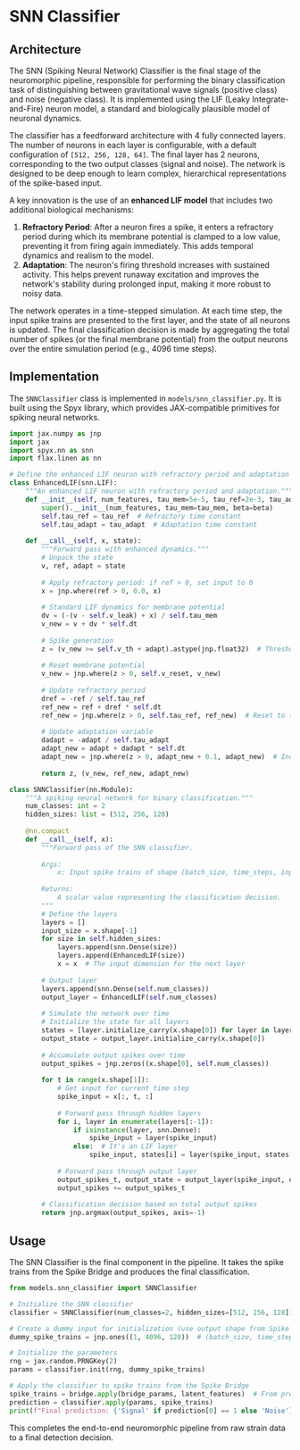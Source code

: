 # SNN Classifier

## Architecture

The SNN (Spiking Neural Network) Classifier is the final stage of the neuromorphic pipeline, responsible for performing the binary classification task of distinguishing between gravitational wave signals (positive class) and noise (negative class). It is implemented using the LIF (Leaky Integrate-and-Fire) neuron model, a standard and biologically plausible model of neuronal dynamics.


The classifier has a feedforward architecture with 4 fully connected layers. The number of neurons in each layer is configurable, with a default configuration of `[512, 256, 128, 64]`. The final layer has 2 neurons, corresponding to the two output classes (signal and noise). The network is designed to be deep enough to learn complex, hierarchical representations of the spike-based input.


A key innovation is the use of an **enhanced LIF model** that includes two additional biological mechanisms:

1.  **Refractory Period**: After a neuron fires a spike, it enters a refractory period during which its membrane potential is clamped to a low value, preventing it from firing again immediately. This adds temporal dynamics and realism to the model.
2.  **Adaptation**: The neuron's firing threshold increases with sustained activity. This helps prevent runaway excitation and improves the network's stability during prolonged input, making it more robust to noisy data.


The network operates in a time-stepped simulation. At each time step, the input spike trains are presented to the first layer, and the state of all neurons is updated. The final classification decision is made by aggregating the total number of spikes (or the final membrane potential) from the output neurons over the entire simulation period (e.g., 4096 time steps).


## Implementation

The `SNNClassifier` class is implemented in `models/snn_classifier.py`. It is built using the Spyx library, which provides JAX-compatible primitives for spiking neural networks.

```python
import jax.numpy as jnp
import jax
import spyx.nn as snn
import flax.linen as nn

# Define the enhanced LIF neuron with refractory period and adaptation
class EnhancedLIF(snn.LIF):
    """An enhanced LIF neuron with refractory period and adaptation."""
    def __init__(self, num_features, tau_mem=5e-5, tau_ref=2e-3, tau_adapt=2e-2, beta=4.0):
        super().__init__(num_features, tau_mem=tau_mem, beta=beta)
        self.tau_ref = tau_ref  # Refractory time constant
        self.tau_adapt = tau_adapt  # Adaptation time constant
        
    def __call__(self, x, state):
        """Forward pass with enhanced dynamics."""
        # Unpack the state
        v, ref, adapt = state
        
        # Apply refractory period: if ref > 0, set input to 0
        x = jnp.where(ref > 0, 0.0, x)
        
        # Standard LIF dynamics for membrane potential
        dv = (-(v - self.v_leak) + x) / self.tau_mem
        v_new = v + dv * self.dt
        
        # Spike generation
        z = (v_new >= self.v_th + adapt).astype(jnp.float32)  # Threshold is increased by adaptation
        
        # Reset membrane potential
        v_new = jnp.where(z > 0, self.v_reset, v_new)
        
        # Update refractory period
        dref = -ref / self.tau_ref
        ref_new = ref + dref * self.dt
        ref_new = jnp.where(z > 0, self.tau_ref, ref_new)  # Reset to tau_ref on spike
        
        # Update adaptation variable
        dadapt = -adapt / self.tau_adapt
        adapt_new = adapt + dadapt * self.dt
        adapt_new = jnp.where(z > 0, adapt_new + 0.1, adapt_new)  # Increase on spike
        
        return z, (v_new, ref_new, adapt_new)

class SNNClassifier(nn.Module):
    """A spiking neural network for binary classification."""
    num_classes: int = 2
    hidden_sizes: list = (512, 256, 128)
    
    @nn.compact
    def __call__(self, x):
        """Forward pass of the SNN classifier.
        
        Args:
            x: Input spike trains of shape (batch_size, time_steps, input_dim).
            
        Returns:
            A scalar value representing the classification decision.
        """
        # Define the layers
        layers = []
        input_size = x.shape[-1]
        for size in self.hidden_sizes:
            layers.append(snn.Dense(size))
            layers.append(EnhancedLIF(size))
            x = x  # The input dimension for the next layer
        
        # Output layer
        layers.append(snn.Dense(self.num_classes))
        output_layer = EnhancedLIF(self.num_classes)
        
        # Simulate the network over time
        # Initialize the state for all layers
        states = [layer.initialize_carry(x.shape[0]) for layer in layers[:-1]]
        output_state = output_layer.initialize_carry(x.shape[0])
        
        # Accumulate output spikes over time
        output_spikes = jnp.zeros((x.shape[0], self.num_classes))
        
        for t in range(x.shape[1]):
            # Get input for current time step
            spike_input = x[:, t, :]
            
            # Forward pass through hidden layers
            for i, layer in enumerate(layers[:-1]):
                if isinstance(layer, snn.Dense):
                    spike_input = layer(spike_input)
                else:  # It's an LIF layer
                    spike_input, states[i] = layer(spike_input, states[i])
            
            # Forward pass through output layer
            output_spikes_t, output_state = output_layer(spike_input, output_state)
            output_spikes += output_spikes_t
        
        # Classification decision based on total output spikes
        return jnp.argmax(output_spikes, axis=-1)
```

## Usage

The SNN Classifier is the final component in the pipeline. It takes the spike trains from the Spike Bridge and produces the final classification.

```python
from models.snn_classifier import SNNClassifier

# Initialize the SNN classifier
classifier = SNNClassifier(num_classes=2, hidden_sizes=[512, 256, 128])

# Create a dummy input for initialization (use output shape from Spike Bridge)
dummy_spike_trains = jnp.ones((1, 4096, 128))  # (batch_size, time_steps, feature_dim)

# Initialize the parameters
rng = jax.random.PRNGKey(2)
params = classifier.init(rng, dummy_spike_trains)

# Apply the classifier to spike trains from the Spike Bridge
spike_trains = bridge.apply(bridge_params, latent_features)  # From previous example
prediction = classifier.apply(params, spike_trains)
print(f"Final prediction: {'Signal' if prediction[0] == 1 else 'Noise'}")
```

This completes the end-to-end neuromorphic pipeline from raw strain data to a final detection decision.